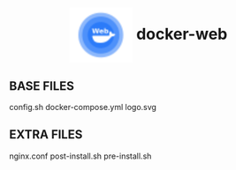 <h1 align="center">
  <picture>
    <img align="center" alt="docker-web" src="./logo.svg" height="100">
  </picture>
  docker-web
</h1>

## BASE FILES

config.sh
docker-compose.yml
logo.svg

## EXTRA FILES

nginx.conf
post-install.sh
pre-install.sh
